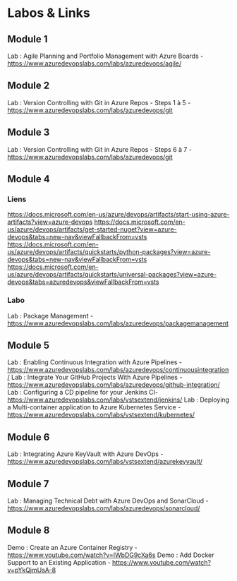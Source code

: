 # Labos & Links

## Module 1
Lab : Agile Planning and Portfolio Management with Azure Boards - https://www.azuredevopslabs.com/labs/azuredevops/agile/

## Module 2
Lab : Version Controlling with Git in Azure Repos - Steps 1 à 5 - https://www.azuredevopslabs.com/labs/azuredevops/git

## Module 3
Lab : Version Controlling with Git in Azure Repos - Steps 6 à 7 - https://www.azuredevopslabs.com/labs/azuredevops/git

## Module 4
### Liens
https://docs.microsoft.com/en-us/azure/devops/artifacts/start-using-azure-artifacts?view=azure-devops
https://docs.microsoft.com/en-us/azure/devops/artifacts/get-started-nuget?view=azure-devops&tabs=new-nav&viewFallbackFrom=vsts
https://docs.microsoft.com/en-us/azure/devops/artifacts/quickstarts/python-packages?view=azure-devops&tabs=new-nav&viewFallbackFrom=vsts
https://docs.microsoft.com/en-us/azure/devops/artifacts/quickstarts/universal-packages?view=azure-devops&tabs=azuredevops&viewFallbackFrom=vsts

### Labo
Lab : Package Management - https://www.azuredevopslabs.com/labs/azuredevops/packagemanagement

## Module 5
Lab : Enabling Continuous Integration with Azure Pipelines - https://www.azuredevopslabs.com/labs/azuredevops/continuousintegration/
Lab : Integrate Your GitHub Projects With Azure Pipelines - https://www.azuredevopslabs.com/labs/azuredevops/github-integration/
Lab : Configuring a CD pipeline for your Jenkins CI- https://www.azuredevopslabs.com/labs/vstsextend/jenkins/ 
Lab : Deploying a Multi-container application to Azure Kubernetes Service - https://www.azuredevopslabs.com/labs/vstsextend/kubernetes/

## Module 6
Lab : Integrating Azure KeyVault with Azure DevOps - https://www.azuredevopslabs.com/labs/vstsextend/azurekeyvault/

## Module 7
Lab : Managing Technical Debt with Azure DevOps and SonarCloud -https://www.azuredevopslabs.com/labs/azuredevops/sonarcloud/

## Module 8
Demo : Create an Azure Container Registry - https://www.youtube.com/watch?v=IWbDG9cXa6s
Demo : Add Docker Support to an Existing Application - https://www.youtube.com/watch?v=pYkQjmUsA-8